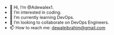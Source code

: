 - 👋 Hi, I’m @Adewalex1.
- 👀 I’m interested in coding.
- 🌱 I’m currently learning DevOps.
- 💞️ I’m looking to collaborate on DevOps Engineers.
- 📫 How to reach me: dewaleibrahim@gmail.com

<!---
Adewalex1/Adewalex1 is a ✨ special ✨ repository because its `README.md` (this file) appears on your GitHub profile.
You can click the Preview link to take a look at your changes.
--->
